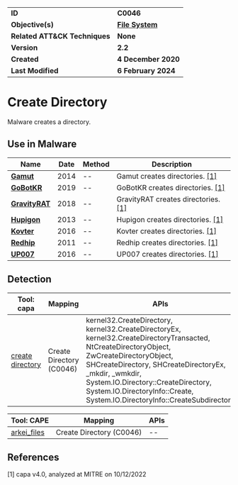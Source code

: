 <table>
<tr>
<td><b>ID</b></td>
<td><b>C0046</b></td>
</tr>
<tr>
<td><b>Objective(s)</b></td>
<td><b><a href="../file-system">File System</a></b></td>
</tr>
<tr>
<td><b>Related ATT&CK Techniques</b></td>
<td><b>None</b></td>
</tr>
<tr>
<td><b>Version</b></td>
<td><b>2.2</b></td>
</tr>
<tr>
<td><b>Created</b></td>
<td><b>4 December 2020</b></td>
</tr>
<tr>
<td><b>Last Modified</b></td>
<td><b>6 February 2024</b></td>
</tr>
</table>


# Create Directory

Malware creates a directory.

## Use in Malware

|Name|Date|Method|Description|
|---|---|---|---|
|[**Gamut**](../xample-malware/gamut.md)|2014|--|Gamut creates directories. [[1]](#1)|
|[**GoBotKR**](../xample-malware/gobotkr.md)|2019|--|GoBotKR creates directories. [[1]](#1)|
|[**GravityRAT**](../xample-malware/gravity-rat.md)|2018|--|GravityRAT creates directories. [[1]](#1)|
|[**Hupigon**](../xample-malware/hupigon.md)|2013|--|Hupigon creates directories. [[1]](#1)|
|[**Kovter**](../xample-malware/kovter.md)|2016|--|Kovter creates directories. [[1]](#1)|
|[**Redhip**](../xample-malware/rebhip.md)|2011|--|Redhip creates directories. [[1]](#1)|
|[**UP007**](../xample-malware/up007.md)|2016|--|UP007 creates directories. [[1]](#1)|

## Detection

|Tool: capa|Mapping|APIs|
|---|---|---|
|[create directory](https://github.com/mandiant/capa-rules/blob/master/host-interaction/file-system/create/create-directory.yml)|Create Directory (C0046)|kernel32.CreateDirectory, kernel32.CreateDirectoryEx, kernel32.CreateDirectoryTransacted, NtCreateDirectoryObject, ZwCreateDirectoryObject, SHCreateDirectory, SHCreateDirectoryEx, _mkdir, _wmkdir, System.IO.Directory::CreateDirectory, System.IO.DirectoryInfo::Create, System.IO.DirectoryInfo::CreateSubdirectory|

|Tool: CAPE|Mapping|APIs|
|---|---|---|
|[arkei_files](https://github.com/CAPESandbox/community/tree/master/modules/signatures/arkei_files.py)|Create Directory (C0046)|--|

## References

<a name="1">[1]</a> capa v4.0, analyzed at MITRE on 10/12/2022

